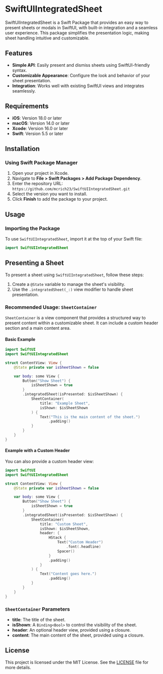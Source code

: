 # SwiftUIIntegratedSheet

SwiftUIIntegratedSheet is a Swift Package that provides an easy way to present sheets or modals in SwiftUI, with built-in integration and a seamless user experience. This package simplifies the presentation logic, making sheet handling intuitive and customizable.

## Features

- **Simple API**: Easily present and dismiss sheets using SwiftUI-friendly syntax.
- **Customizable Appearance**: Configure the look and behavior of your sheet presentation.
- **Integration**: Works well with existing SwiftUI views and integrates seamlessly.

## Requirements

- **iOS**: Version 18.0 or later
- **macOS**: Version 14.0 or later
- **Xcode**: Version 16.0 or later
- **Swift**: Version 5.5 or later

## Installation

### Using Swift Package Manager

1. Open your project in Xcode.
2. Navigate to **File > Swift Packages > Add Package Dependency**.
3. Enter the repository URL: `https://github.com/mcrich23/SwiftUIIntegratedSheet.git`
4. Select the version you want to install.
5. Click **Finish** to add the package to your project.

## Usage

### Importing the Package

To use `SwiftUIIntegratedSheet`, import it at the top of your Swift file:

```swift
import SwiftUIIntegratedSheet
```

## Presenting a Sheet

To present a sheet using `SwiftUIIntegratedSheet`, follow these steps:

1. Create a `@State` variable to manage the sheet's visibility.
2. Use the `.integratedSheet(_:)` view modifier to handle sheet presentation.

### Recommended Usage: `SheetContainer`

`SheetContainer` is a view component that provides a structured way to present content within a customizable sheet. It can include a custom header section and a main content area.

#### Basic Example

```swift
import SwiftUI
import SwiftUIIntegratedSheet

struct ContentView: View {
    @State private var isSheetShown = false

    var body: some View {
        Button("Show Sheet") {
            isSheetShown = true
        }
        .integratedSheet(isPresented: $isSheetShown) {
            SheetContainer(
                title: "Example Sheet",
                isShown: $isSheetShown
            ) {
                Text("This is the main content of the sheet.")
                    .padding()
            }
        }
    }
}
```

#### Example with a Custom Header

You can also provide a custom header view:

```swift
import SwiftUI
import SwiftUIIntegratedSheet

struct ContentView: View {
    @State private var isSheetShown = false

    var body: some View {
        Button("Show Sheet") {
            isSheetShown = true
        }
        .integratedSheet(isPresented: $isSheetShown) {
            SheetContainer(
                title: "Custom Sheet",
                isShown: $isSheetShown,
                header: {
                    HStack {
                        Text("Custom Header")
                            .font(.headline)
                        Spacer()
                    }
                    .padding()
                }
            ) {
                Text("Content goes here.")
                    .padding()
            }
        }
    }
}
```

### `SheetContainer` Parameters

- **title**: The title of the sheet.
- **isShown**: A `Binding<Bool>` to control the visibility of the sheet.
- **header**: An optional header view, provided using a closure.
- **content**: The main content of the sheet, provided using a closure.

## License

This project is licensed under the MIT License. See the [LICENSE](LICENSE) file for more details.
